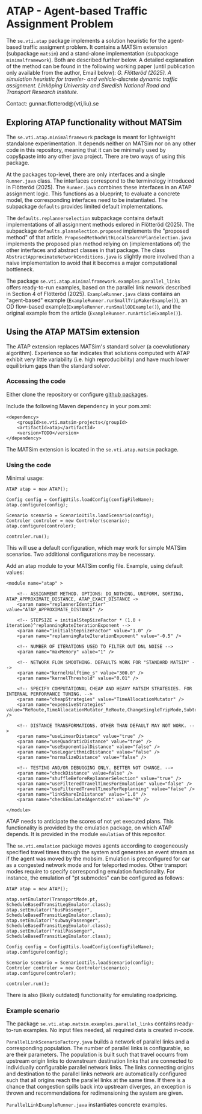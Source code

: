 # ATAP - Agent-based Traffic Assignment Problem

The `se.vti.atap` package implements a solution heuristic for the agent-based traffic assigment problem. It contains a MATSim extension (subpackage `matsim`) and a stand-alone implementation (subpackage `minimalframework`). Both are described further below. A detailed explanation of the method can be found in the following working paper (until publication only available from the author, Email below): *G. Flötteröd (2025). A simulation heuristic for traveler- and vehicle-discrete dynamic traffic assignment. Linköping University and Swedish National Road and Transport Research Institute.*

Contact: gunnar.flotterod@{vti,liu}.se

## Exploring ATAP functionality without MATSim

The `se.vti.atap.minimalframework` package is meant for lightweight standalone experimentation. It depends neither on MATSim nor on any other code in this repository, meaning that it can be minimally used by copy&paste into any other java project. There are two ways of using this package.

At the packages top-level, there are only interfaces and a single `Runner.java` class. The interfaces correspond to the terminology introduced in Flötteröd (2025). The `Runner.java` combines these interfaces in an ATAP assignment logic. This functions as a blueprint; to evaluate a concrete model, the corresponding interfaces need to be instantiated. The subpackage `defaults` provides limited default implementations. 

The `defaults.replannerselection` subpackage contains default implementations of all assignment methods exlored in Flötteröd (2025). The subpackage `defaults.planselection.proposed` implements the "proposed method" of that article. `ProposedMethodWithLocalSearchPlanSelection.java` implements the proposed plan method relying on (implementations of) the other interfaces and abstract classes in that package. The class  `AbstractApproximateNetworkConditions.java` is slightly more involved than a naive implementation to avoid that it becomes a major computational bottleneck.

The package `se.vti.atap.minimalframework.examples.parallel_links` offers ready-to-run examples, based on the parallel link nework described in Section 4 of Flötteröd (2025). `ExampleRunner.java` class contains an "agent-based" example (`ExampleRunner.runSmallTripMakerExample()`), an OD flow-based example(`ExampleRunner.runSmallODExample()`), and the original example from the article (`ExampleRunner.runArticleExample()`).

## Using the ATAP MATSim extension

The ATAP extension replaces MATSim's standard solver (a coevolutionary algorithm). Experience so far indicates that solutions computed with ATAP exhibit very little variability (i.e. high reproducibility) and have much lower equilibrium gaps than the standard solver.

### Accessing the code

Either clone the repository or configure [github packages](https://docs.github.com/en/packages/working-with-a-github-packages-registry/working-with-the-apache-maven-registry#authenticating-to-github-packages). 

Include the following Maven dependency in your pom.xml:

	<dependency>
		<groupId>se.vti.matsim-projects</groupId>
		<artifactId>atap</artifactId>
		<version>TODO</version>
	</dependency>

The MATSim extension is located in the `se.vti.atap.matsim` package.

### Using the code

Minimal usage:

	ATAP atap = new ATAP();
	
	Config config = ConfigUtils.loadConfig(configFileName);		
	atap.configure(config);
		
	Scenario scenario = ScenarioUtils.loadScenario(config);		
	Controler controler = new Controler(scenario);
	atap.configure(controler);
	
	controler.run();
	
This will use a default configuration, which may work for simple MATSim scenarios. Two additional configurations may be necessary.

Add an atap module to your MATSim config file. Example, using default values:

	<module name="atap" >
	
		<!-- ASSIGNMENT METHOD. OPTIONS: DO_NOTHING, UNIFORM, SORTING, ATAP_APPROXIMATE_DISTANCE, ATAP_EXACT_DISTANCE ->
		<param name="replannerIdentifier" value="ATAP_APPROXIMATE_DISTANCE" />
	
		<!-- STEPSIZE = initialStepSizeFactor * (1.0 + iteration)^replanningRateIterationExponent -->
		<param name="initialStepSizeFactor" value="1.0" />
		<param name="replanningRateIterationExponent" value="-0.5" />
	
		<!-- NUMBER OF ITERATIONS USED TO FILTER OUT DNL NOISE -->
		<param name="maxMemory" value="1" />
	
		<!-- NETWORK FLOW SMOOTHING. DEFAULTS WORK FOR "STANDARD MATSIM" -->
		<param name="kernelHalftime_s" value="300.0" />
		<param name="kernelThreshold" value="0.01" />
		
		<!-- SPECIFY COMPUTATIONAL CHEAP AND HEAVY MATSIM STRATEGIES. FOR INTERNAL PERFORMANCE TUNING. -->
		<param name="cheapStrategies" value="TimeAllocationMutator" />
		<param name="expensiveStrategies" value="ReRoute,TimeAllocationMutator_ReRoute,ChangeSingleTripMode,SubtourModeChoice,ChangeTripMode,ChangeLegMode,ChangeSingleLegMode,TripSubtourModeChoice" />
		
		<!-- DISTANCE TRANSFORMATIONS. OTHER THAN DEFAULT MAY NOT WORK. -->
		<param name="useLinearDistance" value="true" />
		<param name="useQuadraticDistance" value="true" />
		<param name="useExponentialDistance" value="false" />
		<param name="useLogarithmicDistance" value="false" />
		<param name="normalizeDistance" value="false" />
		
		<!-- TESTING AND/OR DEBUGGING ONLY. BETTER NOT CHANGE. -->
		<param name="checkDistance" value=false" />
		<param name="shuffleBeforeReplannerSelection" value="true" />
		<param name="useFilteredTravelTimesForEmulation" value="false" />
		<param name="useFilteredTravelTimesForReplanning" value="false" />
		<param name="linkShareInDistance" value="1.0" />
		<param name="checkEmulatedAgentsCnt" value="0" />
		
	</module>

ATAP needs to anticipate the scores of not yet executed plans. This functionality is provided by the emulation package, on which ATAP depends. It is provided in the module `emulation` of this repositor.   

The `se.vti.emulation` package moves agents according to exogeneously specified travel times through the system and generates an event stream as if the agent was moved by the mobsim. Emulation is preconfigured for car as a congested network mode and for teleported modes. Other transport modes require to specify corresponding emulation functionality. For instance, the emulation of "pt submodes" can be configured as follows:

	ATAP atap = new ATAP();
	
	atap.setEmulator(TransportMode.pt, ScheduleBasedTransitLegEmulator.class);
	atap.setEmulator("busPassenger", ScheduleBasedTransitLegEmulator.class);
	atap.setEmulator("subwayPassenger", ScheduleBasedTransitLegEmulator.class);
	atap.setEmulator("railPassenger", ScheduleBasedTransitLegEmulator.class);
	
	Config config = ConfigUtils.loadConfig(configFileName);		
	atap.configure(config);
		
	Scenario scenario = ScenarioUtils.loadScenario(config);		
	Controler controler = new Controler(scenario);
	atap.configure(controler);
	
	controler.run();
	
There is also (likely outdated) functionality for emulating roadpricing.

### Example scenario

The package `se.vti.atap.matsim.examples.parallel_links` contains ready-to-run examples. No input files needed, all required data is created in-code. 

`ParallelLinkScenarioFactory.java` builds a network of parallel links and a corresponding population. The number of parallel links is configurable, so are their parameters. The population is built such that travel occurrs from upstream origin links to downstream destination links that are connected to individually configurable parallel network links. The links connecting origins and destination to the parallel links network are automatically configured such that all origins reach the parallel links at the same time. If there is a chance that congestion spills back into upstream diverges, an exception is thrown and recommendations for redimensioning the system are given.

`ParallelLinkExampleRunner.java` instantiates concrete examples.

